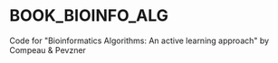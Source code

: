 # BOOK_BIOINFO_ALG
Code for "Bioinformatics Algorithms: An active learning approach" by Compeau &amp; Pevzner
